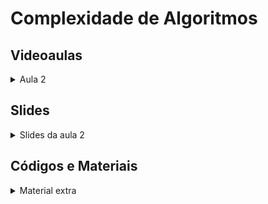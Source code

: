 Complexidade de Algoritmos
====================================

## Videoaulas

<details>
    <summary>Aula 2</summary>

<iframe width="560" height="315" src="https://www.youtube.com/embed/ouNT4yPeckc" title="YouTube video player" frameborder="0" allow="accelerometer; autoplay; clipboard-write; encrypted-media; gyroscope; picture-in-picture" allowfullscreen></iframe></details>

## Slides

<details>
    <summary>Slides da aula 2</summary>

<iframe src="https://docs.google.com/presentation/d/e/2PACX-1vS8sZFaTr7Vc20dg-MwKyQjOyGaXAiZHHCEyHSFEuWSsuOsI6g-N4Ass7cRqo59ymFUOtmjHzpaXNPJ/embed?start=false&loop=false&delayms=10000" frameborder="0" width="672" height="378" allowfullscreen="true" mozallowfullscreen="true" webkitallowfullscreen="true"></iframe>

</details>

## Códigos e Materiais

<details>
    <summary>Material extra</summary>

<div markdown=1>

- [Repositório do Prof. Edson Alves](https://github.com/edsomjr/TEP/blob/master/Introducao/slides/analise_de_complexidade-fundamentos/analise_de_complexidade-fundamentos.pdf)
- [Grupo da UnBalloon no Codeforces](https://github.com/UnBalloon/programacao-competitiva/tree/master/Complexidade)
    
</div>
</details>

